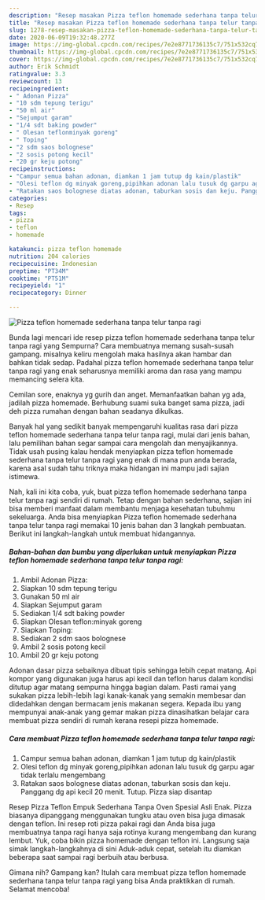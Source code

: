 ```yaml
---
description: "Resep masakan Pizza teflon homemade sederhana tanpa telur tanpa ragi | Cara Bikin Pizza teflon homemade sederhana tanpa telur tanpa ragi Yang Menggugah Selera"
title: "Resep masakan Pizza teflon homemade sederhana tanpa telur tanpa ragi | Cara Bikin Pizza teflon homemade sederhana tanpa telur tanpa ragi Yang Menggugah Selera"
slug: 1278-resep-masakan-pizza-teflon-homemade-sederhana-tanpa-telur-tanpa-ragi-cara-bikin-pizza-teflon-homemade-sederhana-tanpa-telur-tanpa-ragi-yang-menggugah-selera
date: 2020-06-09T19:32:48.277Z
image: https://img-global.cpcdn.com/recipes/7e2e8771736135c7/751x532cq70/pizza-teflon-homemade-sederhana-tanpa-telur-tanpa-ragi-foto-resep-utama.jpg
thumbnail: https://img-global.cpcdn.com/recipes/7e2e8771736135c7/751x532cq70/pizza-teflon-homemade-sederhana-tanpa-telur-tanpa-ragi-foto-resep-utama.jpg
cover: https://img-global.cpcdn.com/recipes/7e2e8771736135c7/751x532cq70/pizza-teflon-homemade-sederhana-tanpa-telur-tanpa-ragi-foto-resep-utama.jpg
author: Erik Schmidt
ratingvalue: 3.3
reviewcount: 13
recipeingredient:
- " Adonan Pizza"
- "10 sdm tepung terigu"
- "50 ml air"
- "Sejumput garam"
- "1/4 sdt baking powder"
- " Olesan teflonminyak goreng"
- " Toping"
- "2 sdm saos bolognese"
- "2 sosis potong kecil"
- "20 gr keju potong"
recipeinstructions:
- "Campur semua bahan adonan, diamkan 1 jam tutup dg kain/plastik"
- "Olesi teflon dg minyak goreng,pipihkan adonan lalu tusuk dg garpu agar tidak terlalu mengembang"
- "Ratakan saos bolognese diatas adonan, taburkan sosis dan keju. Panggang dg api kecil 20 menit. Tutup. Pizza siap disantap"
categories:
- Resep
tags:
- pizza
- teflon
- homemade

katakunci: pizza teflon homemade 
nutrition: 204 calories
recipecuisine: Indonesian
preptime: "PT34M"
cooktime: "PT51M"
recipeyield: "1"
recipecategory: Dinner

---
```



![Pizza teflon homemade sederhana tanpa telur tanpa ragi](https://img-global.cpcdn.com/recipes/7e2e8771736135c7/751x532cq70/pizza-teflon-homemade-sederhana-tanpa-telur-tanpa-ragi-foto-resep-utama.jpg)

Bunda lagi mencari ide resep pizza teflon homemade sederhana tanpa telur tanpa ragi yang Sempurna? Cara membuatnya memang susah-susah gampang. misalnya keliru mengolah maka hasilnya akan hambar dan bahkan tidak sedap. Padahal pizza teflon homemade sederhana tanpa telur tanpa ragi yang enak seharusnya memiliki aroma dan rasa yang mampu memancing selera kita.

Cemilan sore, enaknya yg gurih dan anget. Memanfaatkan bahan yg ada, jadilah pizza homemade. Berhubung suami suka banget sama pizza, jadi deh pizza rumahan dengan bahan seadanya dikulkas.

Banyak hal yang sedikit banyak mempengaruhi kualitas rasa dari pizza teflon homemade sederhana tanpa telur tanpa ragi, mulai dari jenis bahan, lalu pemilihan bahan segar sampai cara mengolah dan menyajikannya. Tidak usah pusing kalau hendak menyiapkan pizza teflon homemade sederhana tanpa telur tanpa ragi yang enak di mana pun anda berada, karena asal sudah tahu triknya maka hidangan ini mampu jadi sajian istimewa.


Nah, kali ini kita coba, yuk, buat pizza teflon homemade sederhana tanpa telur tanpa ragi sendiri di rumah. Tetap dengan bahan sederhana, sajian ini bisa memberi manfaat dalam membantu menjaga kesehatan tubuhmu sekeluarga. Anda bisa menyiapkan Pizza teflon homemade sederhana tanpa telur tanpa ragi memakai 10 jenis bahan dan 3 langkah pembuatan. Berikut ini langkah-langkah untuk membuat hidangannya.

<!--inarticleads1-->

##### Bahan-bahan dan bumbu yang diperlukan untuk menyiapkan Pizza teflon homemade sederhana tanpa telur tanpa ragi:

1. Ambil  Adonan Pizza:
1. Siapkan 10 sdm tepung terigu
1. Gunakan 50 ml air
1. Siapkan Sejumput garam
1. Sediakan 1/4 sdt baking powder
1. Siapkan  Olesan teflon:minyak goreng
1. Siapkan  Toping:
1. Sediakan 2 sdm saos bolognese
1. Ambil 2 sosis potong kecil
1. Ambil 20 gr keju potong


Adonan dasar pizza sebaiknya dibuat tipis sehingga lebih cepat matang. Api kompor yang digunakan juga harus api kecil dan teflon harus dalam kondisi ditutup agar matang sempurna hingga bagian dalam. Pasti ramai yang sukakan pizza lebih-lebih lagi kanak-kanak yang semakin membesar dan didedahkan dengan bermacam jenis makanan segera. Kepada ibu yang mempunyai anak-anak yang gemar makan pizza dinasihatkan belajar cara membuat pizza sendiri di rumah kerana resepi pizza homemade. 

<!--inarticleads2-->

##### Cara membuat Pizza teflon homemade sederhana tanpa telur tanpa ragi:

1. Campur semua bahan adonan, diamkan 1 jam tutup dg kain/plastik
1. Olesi teflon dg minyak goreng,pipihkan adonan lalu tusuk dg garpu agar tidak terlalu mengembang
1. Ratakan saos bolognese diatas adonan, taburkan sosis dan keju. Panggang dg api kecil 20 menit. Tutup. Pizza siap disantap


Resep Pizza Teflon Empuk Sederhana Tanpa Oven Spesial Asli Enak. Pizza biasanya dipanggang menggunakan tungku atau oven bisa juga dimasak dengan teflon. Ini resep roti pizza pakai ragi dan Anda bisa juga membuatnya tanpa ragi hanya saja rotinya kurang mengembang dan kurang lembut. Yuk, coba bikin pizza homemade dengan teflon ini. Langsung saja simak langkah-langkahnya di sini Aduk-aduk cepat, setelah itu diamkan beberapa saat sampai ragi berbuih atau berbusa. 

Gimana nih? Gampang kan? Itulah cara membuat pizza teflon homemade sederhana tanpa telur tanpa ragi yang bisa Anda praktikkan di rumah. Selamat mencoba!
